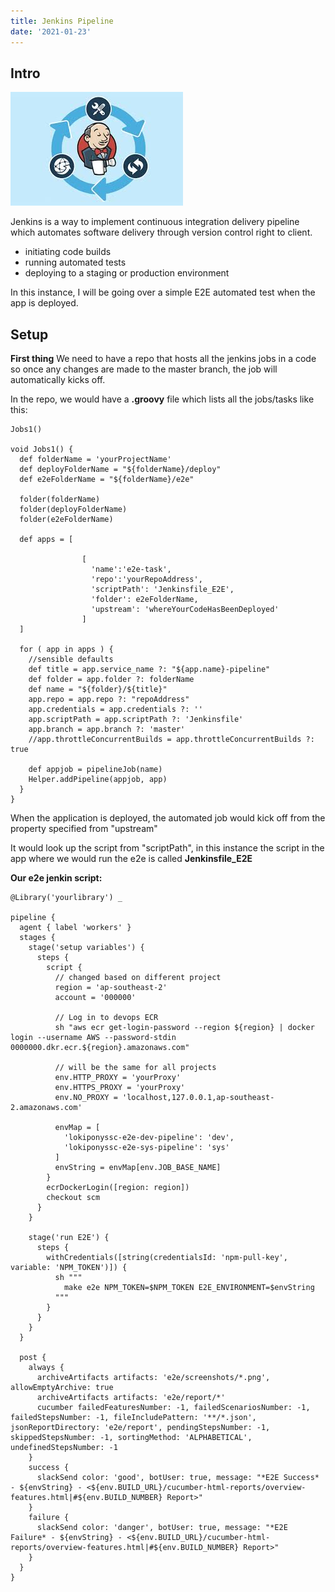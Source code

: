 ```yaml
---
title: Jenkins Pipeline
date: '2021-01-23'
---
```


## Intro

![jenkins](./jenkins.jpeg)

Jenkins is a way to implement continuous integration delivery pipeline which automates software delivery through version control right to client.

- initiating code builds
- running automated tests
- deploying to a staging or production environment

In this instance, I will be going over a simple E2E automated test when the app is deployed.

## Setup

**First thing** We need to have a repo that hosts all the jenkins jobs in a code so once any changes are made to the master branch, the job will automatically kicks off.

In the repo, we would have a **.groovy** file which lists all the jobs/tasks like this:

```
Jobs1()

void Jobs1() {
  def folderName = 'yourProjectName'
  def deployFolderName = "${folderName}/deploy"
  def e2eFolderName = "${folderName}/e2e"

  folder(folderName)
  folder(deployFolderName)
  folder(e2eFolderName)

  def apps = [

                [
                  'name':'e2e-task',
                  'repo':'yourRepoAddress',
                  'scriptPath': 'Jenkinsfile_E2E',
                  'folder': e2eFolderName,
                  'upstream': 'whereYourCodeHasBeenDeployed'
                ]
  ]

  for ( app in apps ) {
    //sensible defaults
    def title = app.service_name ?: "${app.name}-pipeline"
    def folder = app.folder ?: folderName
    def name = "${folder}/${title}"
    app.repo = app.repo ?: "repoAddress"
    app.credentials = app.credentials ?: ''
    app.scriptPath = app.scriptPath ?: 'Jenkinsfile'
    app.branch = app.branch ?: 'master'
    //app.throttleConcurrentBuilds = app.throttleConcurrentBuilds ?: true

    def appjob = pipelineJob(name)
    Helper.addPipeline(appjob, app)
  }
}
```

When the application is deployed, the automated job would kick off from the property specified from "upstream"

It would look up the script from "scriptPath", in this instance the script in the app where we would run the e2e is called **Jenkinsfile_E2E**

**Our e2e jenkin script:**

```
@Library('yourlibrary') _

pipeline {
  agent { label 'workers' }
  stages {
    stage('setup variables') {
      steps {
        script {
          // changed based on different project
          region = 'ap-southeast-2'
          account = '000000'

          // Log in to devops ECR
          sh "aws ecr get-login-password --region ${region} | docker login --username AWS --password-stdin 0000000.dkr.ecr.${region}.amazonaws.com"

          // will be the same for all projects
          env.HTTP_PROXY = 'yourProxy'
          env.HTTPS_PROXY = 'yourProxy'
          env.NO_PROXY = 'localhost,127.0.0.1,ap-southeast-2.amazonaws.com'

          envMap = [
            'lokiponyssc-e2e-dev-pipeline': 'dev',
            'lokiponyssc-e2e-sys-pipeline': 'sys'
          ]
          envString = envMap[env.JOB_BASE_NAME]
        }
        ecrDockerLogin([region: region])
        checkout scm
      }
    }

    stage('run E2E') {
      steps {
        withCredentials([string(credentialsId: 'npm-pull-key', variable: 'NPM_TOKEN')]) {
          sh """
            make e2e NPM_TOKEN=$NPM_TOKEN E2E_ENVIRONMENT=$envString
          """
        }
      }
    }
  }

  post {
    always {
      archiveArtifacts artifacts: 'e2e/screenshots/*.png', allowEmptyArchive: true
      archiveArtifacts artifacts: 'e2e/report/*'
      cucumber failedFeaturesNumber: -1, failedScenariosNumber: -1, failedStepsNumber: -1, fileIncludePattern: '**/*.json', jsonReportDirectory: 'e2e/report', pendingStepsNumber: -1, skippedStepsNumber: -1, sortingMethod: 'ALPHABETICAL', undefinedStepsNumber: -1
    }
    success {
      slackSend color: 'good', botUser: true, message: "*E2E Success* - ${envString} - <${env.BUILD_URL}/cucumber-html-reports/overview-features.html|#${env.BUILD_NUMBER} Report>"
    }
    failure {
      slackSend color: 'danger', botUser: true, message: "*E2E Failure* - ${envString} - <${env.BUILD_URL}/cucumber-html-reports/overview-features.html|#${env.BUILD_NUMBER} Report>"
    }
  }
}

```
